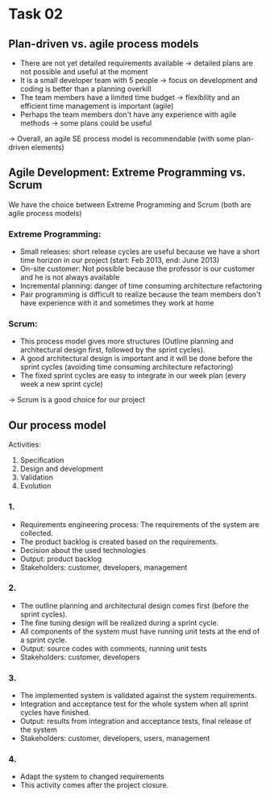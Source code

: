 Task 02
=======

Plan-driven vs. agile process models
------------------------------------

- There are not yet detailed requirements available -> detailed plans are not possible and useful at the moment
- It is a small developer team with 5 people -> focus on development and coding is better than a planning overkill
- The team members have a limited time budget -> flexibility and an efficient time management is important (agile)
- Perhaps the team members don't have any experience with agile methods -> some plans could be useful

-> Overall, an agile SE process model is recommendable (with some plan-driven elements)

Agile Development: Extreme Programming vs. Scrum
------------------------------------------------
We have the choice between Extreme Programming and Scrum (both are agile process models)

### Extreme Programming:
- Small releases: short release cycles are useful because we have a short time horizon in our project (start: Feb 2013, end: June 2013)
- On-site customer: Not possible because the professor is our customer and he is not always available
- Incremental planning: danger of time consuming architecture refactoring
- Pair programming is difficult to realize because the team members don't have experience with it and sometimes they work at home

### Scrum:
- This process model gives more structures (Outline planning and architectural design first, followed by the sprint cycles).
- A good architectural design is important and it will be done before the sprint cycles (avoiding time consuming architecture refactoring)
- The fixed sprint cycles are easy to integrate in our week plan (every week a new sprint cycle)

-> Scrum is a good choice for our project

Our process model
-----------------
Activities:
1. Specification
2. Design and development
3. Validation
4. Evolution

### 1.
- Requirements engineering process: The requirements of the system are collected.
- The product backlog is created based on the requirements.
- Decision about the used technologies
- Output: product backlog
- Stakeholders: customer, developers, management
  
### 2.
- The outline planning and architectural design comes first (before the sprint cycles).
- The fine tuning design will be realized during a sprint cycle. 
- All components of the system must have running unit tests at the end of a sprint cycle.
- Output: source codes with comments, running unit tests
- Stakeholders: customer, developers
  
### 3.
- The implemented system is validated against the system requirements.
- Integration and acceptance test for the whole system when all sprint cycles have finished.
- Output: results from integration and acceptance tests, final release of the system
- Stakeholders: customer, developers, users, management
  
### 4.
- Adapt the system to changed requirements
- This activity comes after the project closure.

